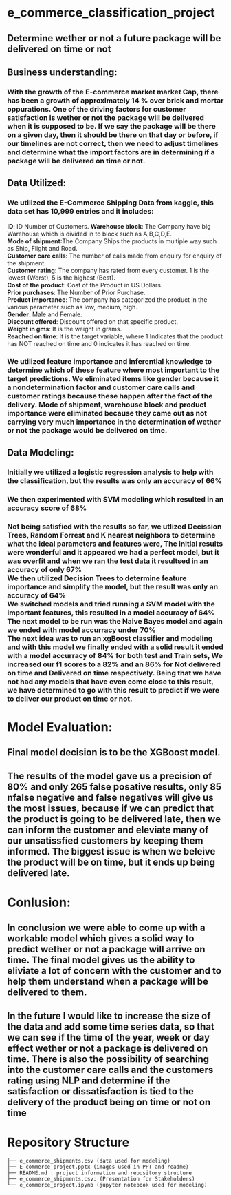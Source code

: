 # e_commerce_classification_project
## Determine wether or not a future package will be delivered on time or not
## Business understanding:
  ### With the growth of the E-commerce market market Cap, there has been a growth of approximately 14 % over brick and mortar oppurations.  One of the driving factors for customer satisfaction is wether or not the package will be delivered when it is supposed to be.  If we say the package will be there on a given day, then it should be there on that day or before, if our timelines are not correct, then we need to adjust timelines and determine what the import factors are in determining if a package will be delivered on time or not.
## Data Utilized:
  ### We utilized the E-Commerce Shipping Data from kaggle, this data set has 10,999 entries and it includes:
  __ID__: ID Number of Customers.
__Warehouse block__: The Company have big Warehouse which is divided in to block such as A,B,C,D,E.<br>
__Mode of shipment__:The Company Ships the products in multiple way such as Ship, Flight and Road.<br>
__Customer care calls__: The number of calls made from enquiry for enquiry of the shipment.<br>
__Customer rating__: The company has rated from every customer. 1 is the lowest (Worst), 5 is the highest (Best).<br>
__Cost of the product__: Cost of the Product in US Dollars.<br>
__Prior purchases__: The Number of Prior Purchase.<br>
__Product importance__: The company has categorized the product in the various parameter such as low, medium, high.<br>
__Gender__: Male and Female.<br>
__Discount offered__: Discount offered on that specific product.<br>
__Weight in gms__: It is the weight in grams.<br>
__Reached on time__: It is the target variable, where 1 Indicates that the product has NOT reached on time and 0 indicates it has reached on time.<br>

### We utilized feature importance and inferential knowledge to determine which of these feature where most important to the target predictions.  We eliminated items like gender because it a nondetermination factor and customer care calls and customer ratings because these happen after the fact of the delivery.  Mode of shipment, warehouse block and product importance were eliminated because they came out as not carrying very much importance in the determination of wether or not the package would be delivered on time.

## Data Modeling:
### Initially we utilized a logistic regression analysis to help with the classification, but the results was only an accuracy of 66%
### We then experimented with SVM modeling which resulted in an accuracy score of 68%
### Not being satisfied with the results so far, we utlized Decission Trees, Random Forrest and K nearest neighbors to determine what the ideal parameters and features were, The initial results were wonderful and it appeared we had a perfect model, but it was overfit and when we ran the test data it resultsed in an accuracy of only 67%<br>We then utilized Decision Trees to determine feature importance and simplify the model, but the result was only an accuracy of 64%<br>We switched models and tried running a SVM model with the important features, this resulted in a model accuracy of 64%<br>The next model to be run was the Naive Bayes model and again we ended with model accurracy under 70%<br>The next idea was to run an xgBoost classifier and modeling and with this model we finally ended with a solid result it ended with a model accurracy of 84% for both test and Train sets, We increased our f1 scores to a 82% and an 86% for Not delivered on time and Delivered on time respectively.  Being that we have not had any models that have even come close to this result, we have determined to go with this result to predict if we were to deliver our product on time or not.
# Model Evaluation:
## Final model decision is to be the XGBoost model.
## The results of the model gave us a precision of 80% and only 265 false posative results, only 85 nfalse negative and false negatives will give us the most issues, because if we can predict that the product is going to be delivered late, then we can inform the customer and eleviate many of our unsatissfied customers by keeping them informed.  The biggest issue is when we beleive the product will be on time, but it ends up being delivered late.
# Conlusion:
## In conclusion we were able to come up with a workable model which gives a solid way to predict wether or not a package will arrive on time.  The final model gives us the ability to eliviate a lot of concern with the customer and to help them understand when a package will be delivered to them.  
## In the future I would like to increase the size of the data and add some time series data, so that we can see if the time of the year, week or day effect wether or not a package is delivered on time.  There is also the possibility of searching into the customer care calls and the customers rating using NLP and determine if the satisfaction or dissatisfaction is tied to the delivery of the product being on time or not on time
# Repository Structure

```
├── e_commerce_shipments.csv (data used for modeling)
├── E-commerce_project.pptx (images used in PPT and readme)
├── README.md : project information and repository structure
├── e_commerce_shipments.csv: (Presentation for Stakeholders)
└── e_commerce_project.ipynb (jupyter notebook used for modeling)
```
